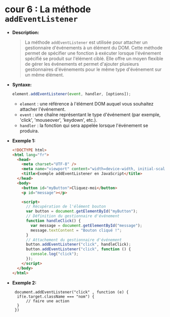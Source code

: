 # cour 6 : **La méthode `addEventListener`**

- **Description:**

  > La méthode `addEventListener` est utilisée pour attacher un gestionnaire d'événements à un élément du DOM. Cette méthode permet de spécifier une fonction à exécuter lorsque l'événement spécifié se produit sur l'élément ciblé. Elle offre un moyen flexible de gérer les événements et permet d'ajouter plusieurs gestionnaires d'événements pour le même type d'événement sur un même élément.

- **Syntaxe:**

  ```javascript
  element.addEventListener(event, handler, [options]);
  ```

  - `element` : une référence à l'élément DOM auquel vous souhaitez attacher l'événement.
  - `event` : une chaîne représentant le type d'événement (par exemple, 'click', 'mouseover', 'keydown', etc.).
  - `handler` : la fonction qui sera appelée lorsque l'événement se produira.

- **Exemple 1:**

  ```html
  <!DOCTYPE html>
  <html lang="fr">
    <head>
      <meta charset="UTF-8" />
      <meta name="viewport" content="width=device-width, initial-scale=1.0" />
      <title>Exemple addEventListener en JavaScript</title>
    </head>
    <body>
      <button id="myButton">Cliquez-moi</button>
      <p id="message"></p>

      <script>
        // Récupération de l'élément bouton
        var button = document.getElementById("myButton");
        // Définition du gestionnaire d'événement
        function handleClick() {
          var message = document.getElementById("message");
          message.textContent = "Bouton cliqué !";
        }
        // Attachement du gestionnaire d'événement
        button.addEventListener("click", handleClick);
        button.addEventListener("click", function () {
          console.log("click");
        });
      </script>
    </body>
  </html>
  ```

- **Exemple 2:**

  ```JS
   document.addEventListener("click" , function (e) {
    if(e.target.className === "nom") {
        // faire une action
    }
   })

  ```
